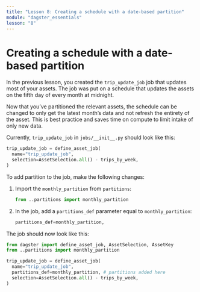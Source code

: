 ```yaml
---
title: "Lesson 8: Creating a schedule with a date-based partition"
module: "dagster_essentials"
lesson: "8"
---
```


# Creating a schedule with a date-based partition

In the previous lesson, you created the `trip_update_job` job that updates most of your assets. The job was put on a schedule that updates the assets on the fifth day of every month at midnight. 

Now that you’ve partitioned the relevant assets, the schedule can be changed to only get the latest month’s data and not refresh the entirety of the asset. This is best practice and saves time on compute to limit intake of only new data.

Currently, `trip_update_job` in `jobs/__init__.py` should look like this:

```python
trip_update_job = define_asset_job(
  name="trip_update_job",
  selection=AssetSelection.all() - trips_by_week,
)
```

To add partition to the job, make the following changes: 

1. Import the `monthly_partition` from `partitions`:
    
    ```python
    from ..partitions import monthly_partition
    ```
    
2. In the job, add a `partitions_def` parameter equal to `monthly_partition`:
    
    ```python
    partitions_def=monthly_partition,
    ```
    
The job should now look like this:

```python
from dagster import define_asset_job, AssetSelection, AssetKey
from ..partitions import monthly_partition

trip_update_job = define_asset_job(
  name="trip_update_job",
  partitions_def=monthly_partition, # partitions added here
  selection=AssetSelection.all() - trips_by_week,
)
```